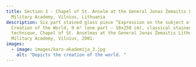 ```yaml
---
title: Section 2 - Chapel of St. Anselm at the General Jonas Žemaitis Lithuanian
  Military Academy, Vilnius, Lithuania
description: Six part stained glass piece “Expression on the subject of the
  Creation of the World, 9 m² (one part – 58x250 cm), classical stained glass
  technique, Chapel of St. Anselmas at the General Jonas Žemaitis Lithuanian
  Military Academy, Vilnius, 2001.
images:
  - image: images/karo-akademija_3.jpg
    alt: "Depicts the creation of the world. "
---
```

